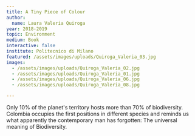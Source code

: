 ```yaml
---
title: A Tiny Piece of Colour
author:
  name: Laura Valeria Quiroga
year: 2018-2019
topic: Environment
medium: Book
interactive: false
institute: Politecnico di Milano
featured: /assets/images/uploads/Quiroga_Valeria_03.jpg
images:
  - /assets/images/uploads/Quiroga_Valeria_02.jpg
  - /assets/images/uploads/Quiroga_Valeria_01.jpg
  - /assets/images/uploads/Quiroga_Valeria_06.jpg
  - /assets/images/uploads/Quiroga_Valeria_08.jpg

---
```

Only 10% of the planet's territory hosts more than 70% of biodiversity. Colombia occupies the first positions in different species and reminds us what apparently the contemporary man has forgotten: The universal meaning of Biodiversity.
